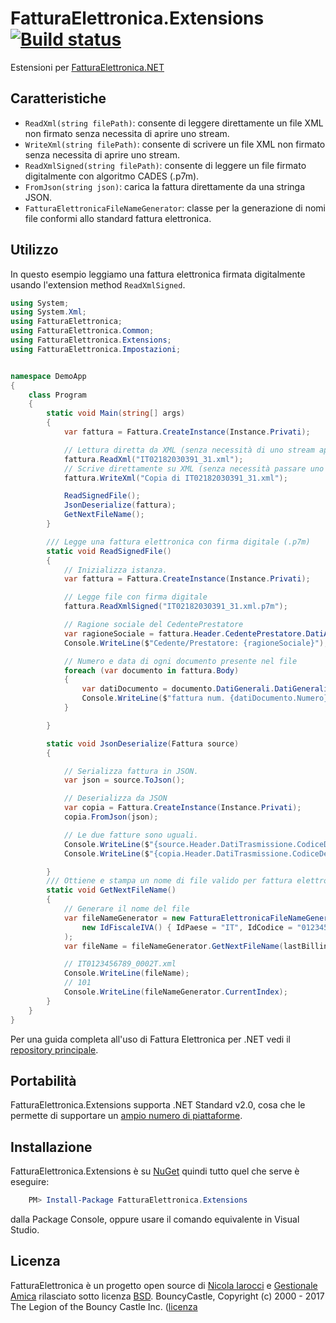 ﻿# FatturaElettronica.Extensions [![Build status](https://ci.appveyor.com/api/projects/status/sp1ux45txvug7ujp?svg=true)](https://ci.appveyor.com/project/nicolaiarocci/fatturaelettronica-extensions)

Estensioni per [FatturaElettronica.NET][fe]

## Caratteristiche

- `ReadXml(string filePath)`: consente di leggere direttamente un file XML non firmato senza necessita di aprire uno stream.
- `WriteXml(string filePath)`: consente di scrivere un file XML non firmato senza necessita di aprire uno stream.
- `ReadXmlSigned(string filePath)`: consente di leggere un file firmato digitalmente con algoritmo CADES (.p7m).
- `FromJson(string json)`: carica la fattura direttamente da una stringa JSON.
- `FatturaElettronicaFileNameGenerator`: classe per la generazione di nomi file conformi allo standard fattura elettronica.

## Utilizzo

In questo esempio leggiamo una fattura elettronica firmata digitalmente usando l'extension method `ReadXmlSigned`.

```cs
using System;
using System.Xml;
using FatturaElettronica;
using FatturaElettronica.Common;
using FatturaElettronica.Extensions;
using FatturaElettronica.Impostazioni;


namespace DemoApp
{
    class Program
    {
        static void Main(string[] args)
        {
            var fattura = Fattura.CreateInstance(Instance.Privati);

            // Lettura diretta da XML (senza necessità di uno stream aperto)
            fattura.ReadXml("IT02182030391_31.xml");
            // Scrive direttamente su XML (senza necessità passare uno stream)
            fattura.WriteXml("Copia di IT02182030391_31.xml");

            ReadSignedFile();
            JsonDeserialize(fattura);
            GetNextFileName();
        }

        /// Legge una fattura elettronica con firma digitale (.p7m)
        static void ReadSignedFile()
        {
            // Inizializza istanza.
            var fattura = Fattura.CreateInstance(Instance.Privati);

            // Legge file con firma digitale
            fattura.ReadXmlSigned("IT02182030391_31.xml.p7m");

            // Ragione sociale del CedentePrestatore
            var ragioneSociale = fattura.Header.CedentePrestatore.DatiAnagrafici.Anagrafica.Denominazione;
            Console.WriteLine($"Cedente/Prestatore: {ragioneSociale}");

            // Numero e data di ogni documento presente nel file
            foreach (var documento in fattura.Body)
            {
                var datiDocumento = documento.DatiGenerali.DatiGeneraliDocumento;
                Console.WriteLine($"fattura num. {datiDocumento.Numero} del {datiDocumento.Data}");
            }

        }

        static void JsonDeserialize(Fattura source)
        {

            // Serializza fattura in JSON.
            var json = source.ToJson();

            // Deserializza da JSON
            var copia = Fattura.CreateInstance(Instance.Privati);
            copia.FromJson(json);

            // Le due fatture sono uguali.
            Console.WriteLine($"{source.Header.DatiTrasmissione.CodiceDestinatario}");
            Console.WriteLine($"{copia.Header.DatiTrasmissione.CodiceDestinatario}");

        }
        /// Ottiene e stampa un nome di file valido per fattura elettronica
        static void GetNextFileName()
        {
            // Generare il nome del file
            var fileNameGenerator = new FatturaElettronicaFileNameGenerator(
                new IdFiscaleIVA() { IdPaese = "IT", IdCodice = "0123456789" }
            );
            var fileName = fileNameGenerator.GetNextFileName(lastBillingNumber: 100);

            // IT0123456789_0002T.xml
            Console.WriteLine(fileName);
            // 101
            Console.WriteLine(fileNameGenerator.CurrentIndex);
        }
    }
}

```

Per una guida completa all'uso di Fattura Elettronica per .NET vedi il [repository principale][fe].

## Portabilità

FatturaElettronica.Extensions supporta .NET Standard v2.0, cosa che le permette di supportare un [ampio numero di piattaforme][netstandard].

## Installazione

FatturaElettronica.Extensions è su [NuGet][nuget] quindi tutto quel che serve è eseguire:

```powershell
    PM> Install-Package FatturaElettronica.Extensions
```

dalla Package Console, oppure usare il comando equivalente in Visual Studio.

## Licenza

FatturaElettronica è un progetto open source di [Nicola Iarocci][ni] e [Gestionale Amica][ga] rilasciato sotto licenza [BSD][bsd].
BouncyCastle, Copyright (c) 2000 - 2017 The Legion of the Bouncy Castle Inc. ([licenza][bc]

[fe]: http://github.com/FatturaElettronica/FatturaElettronica.NET
[pa]: https://www.agenziaentrate.gov.it/wps/file/Nsilib/Nsi/Schede/Comunicazioni/Fatture+e+corrispettivi/Fatture+e+corrispettivi+ST/ST+invio+di+fatturazione+elettronica/ST+Fatturazione+elettronica+-+Allegato+A/Allegato+A+-+Specifiche+tecniche+vers+1.1_22062018.pdf
[bsd]: http://github.com/FatturaElettronica/FatturaElettronica.Extensions/blob/master/LICENSE
[ga]: http://gestionaleamica.com
[ni]: https://nicolaiarocci.com
[nuget]: https://www.nuget.org/packages/FatturaElettronica.Extensions/
[netstandard]: https://github.com/dotnet/standard/blob/master/docs/versions/netstandard2.0.md
[bc]: http://www.bouncycastle.org/csharp/licence.html

